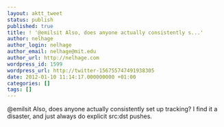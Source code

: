 ```yaml
---
layout: aktt_tweet
status: publish
published: true
title: ! '@emilsit Also, does anyone actually consistently s...'
author: nelhage
author_login: nelhage
author_email: nelhage@mit.edu
author_url: http://nelhage.com
wordpress_id: 1599
wordpress_url: http://twitter-156755747491938305
date: 2012-01-10 11:14:17.000000000 +01:00
categories: []
tags: []
---
```

@emilsit Also, does anyone actually consistently set up tracking? I find it a disaster, and just always do explicit src:dst pushes.
